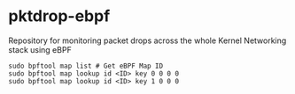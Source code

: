 # pktdrop-ebpf
Repository for monitoring packet drops across the whole Kernel Networking stack using eBPF

```
sudo bpftool map list # Get eBPF Map ID
sudo bpftool map lookup id <ID> key 0 0 0 0
sudo bpftool map lookup id <ID> key 1 0 0 0
```

